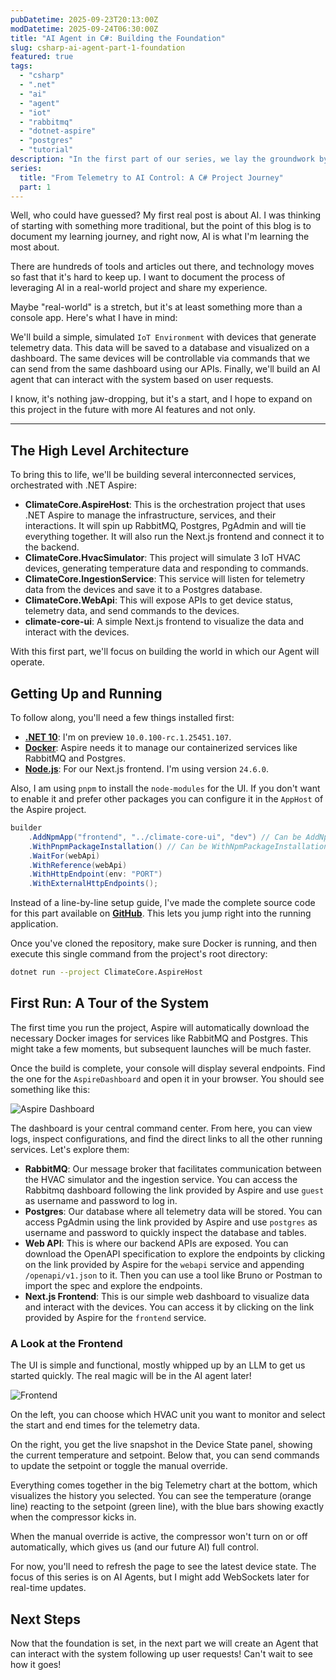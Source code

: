 ```yaml
---
pubDatetime: 2025-09-23T20:13:00Z
modDatetime: 2025-09-24T06:30:00Z
title: "AI Agent in C#: Building the Foundation"
slug: csharp-ai-agent-part-1-foundation
featured: true
tags:
  - "csharp"
  - ".net"
  - "ai"
  - "agent"
  - "iot"
  - "rabbitmq"
  - "dotnet-aspire"
  - "postgres"
  - "tutorial"
description: "In the first part of our series, we lay the groundwork by building a simulated IoT environment with .NET Aspire, RabbitMQ, and a clear API for our future AI to control."
series:
  title: "From Telemetry to AI Control: A C# Project Journey"
  part: 1
---
```


Well, who could have guessed? My first real post is about AI. I was thinking of starting with something more traditional, but the point of this blog is to document my learning journey, and right now, AI is what I'm learning the most about.

There are hundreds of tools and articles out there, and technology moves so fast that it's hard to keep up. I want to document the process of leveraging AI in a real-world project and share my experience.

Maybe "real-world" is a stretch, but it's at least something more than a console app. Here's what I have in mind:

We'll build a simple, simulated `IoT Environment` with devices that generate telemetry data. This data will be saved to a database and visualized on a dashboard. The same devices will be controllable via commands that we can send from the same dashboard using our APIs. Finally, we'll build an AI agent that can interact with the system based on user requests.

I know, it's nothing jaw-dropping, but it's a start, and I hope to expand on this project in the future with more AI features and not only.

---

## The High Level Architecture

To bring this to life, we'll be building several interconnected services, orchestrated with .NET Aspire:

* **ClimateCore.AspireHost**: This is the orchestration project that uses .NET Aspire to manage the infrastructure, services, and their interactions. It will spin up RabbitMQ, Postgres, PgAdmin and will tie everything together. It will also run the Next.js frontend and connect it to the backend.
* **ClimateCore.HvacSimulator**: This project will simulate 3 IoT HVAC devices, generating temperature data and responding to commands.
* **ClimateCore.IngestionService**: This service will listen for telemetry data from the devices and save it to a Postgres database.
* **ClimateCore.WebApi**: This will expose APIs to get device status, telemetry data, and send commands to the devices.
* **climate-core-ui**: A simple Next.js frontend to visualize the data and interact with the devices.

With this first part, we'll focus on building the world in which our Agent will operate.

## Getting Up and Running

To follow along, you'll need a few things installed first:

* **[.NET 10](https://dotnet.microsoft.com/en-us/download/dotnet/10.0)**: I'm on preview `10.0.100-rc.1.25451.107`.
* **[Docker](https://docs.docker.com/desktop/setup/install/windows-install/)**: Aspire needs it to manage our containerized services like RabbitMQ and Postgres.
* **[Node.js](https://nodejs.org/en/blog/release/v24.6.0)**: For our Next.js frontend. I'm using version `24.6.0`.

Also, I am using `pnpm` to install the `node-modules` for the UI. If you don't want to enable it and prefer other packages you can configure it in the `AppHost` of the Aspire project.
```csharp
builder
    .AddNpmApp("frontend", "../climate-core-ui", "dev") // Can be AddNpmApp or AddYarnApp etc
    .WithPnpmPackageInstallation() // Can be WithNpmPackageInstallation or WithYarnPackageInstallation etc
    .WaitFor(webApi)
    .WithReference(webApi)
    .WithHttpEndpoint(env: "PORT")
    .WithExternalHttpEndpoints();
```

Instead of a line-by-line setup guide, I've made the complete source code for this part available on
**[GitHub](https://github.com/alexdtm9/climate-core/tree/ai-series/01-foundation)**. This lets you jump right into the running application.

Once you've cloned the repository, make sure Docker is running, and then execute this single command from the project's root directory:

```bash
dotnet run --project ClimateCore.AspireHost
```

## First Run: A Tour of the System

The first time you run the project, Aspire will automatically download the necessary Docker images for services like RabbitMQ and Postgres. This might take a few moments, but subsequent launches will be much faster.

Once the build is complete, your console will display several endpoints. Find the one for the `AspireDashboard` and open it in your browser. You should see something like this:

![Aspire Dashboard](https://alexdtm9floppydisk.blob.core.windows.net/blog-images/02.aspire-dashboard.webp)

The dashboard is your central command center. From here, you can view logs, inspect configurations, and find the direct links to all the other running services. Let's explore them:

* **RabbitMQ**: Our message broker that facilitates communication between the HVAC simulator and the ingestion service.
  You can access the Rabbitmq dashboard following the link provided by Aspire and use `guest` as username and password to log in.
* **Postgres**: Our database where all telemetry data will be stored.
  You can access PgAdmin using the link provided by Aspire and use `postgres` as username and password to quickly inspect the database and tables.
* **Web API**: This is where our backend APIs are exposed. You can download the OpenAPI specification to explore the endpoints by
  clicking on the link provided by Aspire for the `webapi` service and appending `/openapi/v1.json` to it. Then you can use a tool like Bruno or Postman to import the spec and explore the endpoints.
* **Next.js Frontend**:  This is our simple web dashboard to visualize data and interact with the devices.
  You can access it by clicking on the link provided by Aspire for the `frontend` service.

### A Look at the Frontend
The UI is simple and functional, mostly whipped up by an LLM to get us started quickly. The real magic will be in the AI agent later!

![Frontend](https://alexdtm9floppydisk.blob.core.windows.net/blog-images/02.ui.webp)


On the left, you can choose which HVAC unit you want to monitor and select the start and end times for the telemetry data.

On the right, you get the live snapshot in the Device State panel, showing the current temperature and setpoint. Below that, you can send commands to update the setpoint or toggle the manual override.

Everything comes together in the big Telemetry chart at the bottom, which visualizes the history you selected. You can see the temperature (orange line) reacting to the setpoint (green line), with the blue bars showing exactly when the compressor kicks in.

When the manual override is active, the compressor won't turn on or off automatically, which gives us (and our future AI) full control.

For now, you'll need to refresh the page to see the latest device state. The focus of this series is on AI Agents, but I might add WebSockets later for real-time updates.

## Next Steps
Now that the foundation is set, in the next part we will create an Agent that can interact with the system following up user requests!
Can't wait to see how it goes!